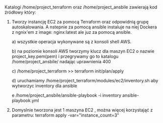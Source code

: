 Katalogi /home/project_terraform oraz /home/project_ansbile zawierają kod źródłowy który:

1. Tworzy instancję EC2 za pomocą Terraform oraz odpowidnią grupę autoskalowania. A nstepnie za pomocą ansible instaluje na niej Dockera z ngnix'em z image: nginx:latest ale juz za pomocą ansible.
   
   a) wszystkie operacja wykonywane są z konsoli shell AWS.
   
   b) na poziomie konsoli AWS tworzymy klucz dla maszyn EC2 o nazwie project_key.pem(pem) i przegrywamy go to katalogu /home/project_ansbile/ nadając uprawnienia 400
   
   c) /home/project_terraform >> terraform init/plan/apply
   
   d)  uruchamiamy /home/project_terraform/modules/ec2/inventory.sh aby wytworzyc inventory dla ansible
   
   e /home/project_ansbile/ansible-playbook -i inventory ansible-playbook.yml
   
   
2. Domyslnie tworzona jest 1 maszyna EC2 , można więcej korzystająć z parametru:  terraform apply -var="instance_count=3"
